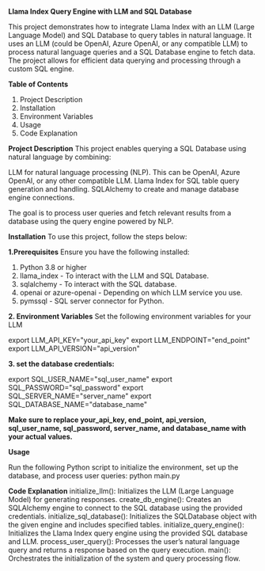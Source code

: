 **Llama Index Query Engine with LLM and SQL Database**

This project demonstrates how to integrate Llama Index with an LLM (Large Language Model) and SQL Database to query tables in natural language.
It uses an LLM (could be OpenAI, Azure OpenAI, or any compatible LLM) to process natural language queries and a SQL Database engine to fetch data. 
The project allows for efficient data querying and processing through a custom SQL engine.

**Table of Contents**
1. Project Description
2. Installation
3. Environment Variables
4. Usage
5. Code Explanation


**Project Description**
This project enables querying a SQL Database using natural language by combining:

  LLM for natural language processing (NLP). This can be OpenAI, Azure OpenAI, or any other compatible LLM.
  Llama Index for SQL table query generation and handling.
  SQLAlchemy to create and manage database engine connections.

The goal is to process user queries and fetch relevant results from a database using the query engine powered by NLP.

**Installation**
To use this project, follow the steps below:

**1.Prerequisites**
Ensure you have the following installed:
1. Python 3.8 or higher
2. llama_index - To interact with the LLM and SQL Database.
3. sqlalchemy - To interact with the SQL database.
4. openai or azure-openai - Depending on which LLM service you use.
5. pymssql - SQL server connector for Python.
   
**2. Environment Variables**
Set the following environment variables for your LLM

export LLM_API_KEY="your_api_key"
export LLM_ENDPOINT="end_point"
export LLM_API_VERSION="api_version"

**3. set the database credentials:**

export SQL_USER_NAME="sql_user_name"
export SQL_PASSWORD="sql_password"
export SQL_SERVER_NAME="server_name"
export SQL_DATABASE_NAME="database_name"

**Make sure to replace your_api_key, end_point, api_version, sql_user_name, sql_password, server_name, and database_name with your actual values.**

**Usage**

Run the following Python script to initialize the environment, set up the database, and process user queries:
python main.py

**Code Explanation**
initialize_llm(): Initializes the LLM (Large Language Model) for generating responses.
create_db_engine(): Creates an SQLAlchemy engine to connect to the SQL database using the provided credentials.
initialize_sql_database(): Initializes the SQLDatabase object with the given engine and includes specified tables.
initialize_query_engine(): Initializes the Llama Index query engine using the provided SQL database and LLM.
process_user_query(): Processes the user’s natural language query and returns a response based on the query execution.
main(): Orchestrates the initialization of the system and query processing flow.
